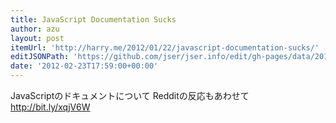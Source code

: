 ```yaml
---
title: JavaScript Documentation Sucks
author: azu
layout: post
itemUrl: 'http://harry.me/2012/01/22/javascript-documentation-sucks/'
editJSONPath: 'https://github.com/jser/jser.info/edit/gh-pages/data/2012/02/index.json'
date: '2012-02-23T17:59:00+00:00'
---
```

JavaScriptのドキュメントについて
Redditの反応もあわせて http://bit.ly/xqjV6W
